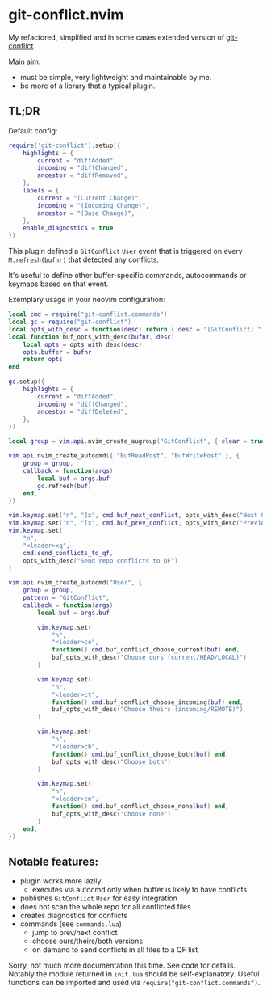 # git-conflict.nvim

My refactored, simplified and in some cases extended version of [git-conflict](https://github.com/akinsho/git-conflict.nvim).

Main aim:

-   must be simple, very lightweight and maintainable by me.
-   be more of a library that a typical plugin.

## TL;DR

Default config:

```lua
require('git-conflict').setup({
    highlights = {
        current = "diffAdded",
        incoming = "diffChanged",
        ancestor = "diffRemoved",
    },
    labels = {
        current = "(Current Change)",
        incoming = "(Incoming Change)",
        ancestor = "(Base Change)",
    },
    enable_diagnostics = true,
})

```

This plugin defined a `GitConflict` `User` event that is triggered on every `M.refresh(bufnr)` that detected any conflicts.

It's useful to define other buffer-specific commands, autocommands or keymaps based on that event.

Exemplary usage in your neovim configuration:

```lua
local cmd = require("git-conflict.commands")
local gc = require("git-conflict")
local opts_with_desc = function(desc) return { desc = "[GitConflict] " .. desc } end
local function buf_opts_with_desc(bufnr, desc)
    local opts = opts_with_desc(desc)
    opts.buffer = bufnr
    return opts
end

gc.setup({
    highlights = {
        current = "diffAdded",
        incoming = "diffChanged",
        ancestor = "diffDeleted",
    },
})

local group = vim.api.nvim_create_augroup("GitConflict", { clear = true })

vim.api.nvim_create_autocmd({ "BufReadPost", "BufWritePost" }, {
    group = group,
    callback = function(args)
        local buf = args.buf
        gc.refresh(buf)
    end,
})

vim.keymap.set("n", "]x", cmd.buf_next_conflict, opts_with_desc("Next Conflict"))
vim.keymap.set("n", "[x", cmd.buf_prev_conflict, opts_with_desc("Previous Conflict"))
vim.keymap.set(
    "n",
    "<leader>xq",
    cmd.send_conflicts_to_qf,
    opts_with_desc("Send repo conflicts to QF")
)

vim.api.nvim_create_autocmd("User", {
    group = group,
    pattern = "GitConflict",
    callback = function(args)
        local buf = args.buf

        vim.keymap.set(
            "n",
            "<leader>co",
            function() cmd.buf_conflict_choose_current(buf) end,
            buf_opts_with_desc("Choose ours (current/HEAD/LOCAL)")
        )

        vim.keymap.set(
            "n",
            "<leader>ct",
            function() cmd.buf_conflict_choose_incoming(buf) end,
            buf_opts_with_desc("Choose theirs (incoming/REMOTE)")
        )

        vim.keymap.set(
            "n",
            "<leader>cb",
            function() cmd.buf_conflict_choose_both(buf) end,
            buf_opts_with_desc("Choose both")
        )

        vim.keymap.set(
            "n",
            "<leader>cn",
            function() cmd.buf_conflict_choose_none(buf) end,
            buf_opts_with_desc("Choose none")
        )
    end,
})
```

## Notable features:

-   plugin works more lazily
    -   executes via autocmd only when buffer is likely to have conflicts
-   publishes `GitConflict` `User` for easy integration
-   does not scan the whole repo for all conflicted files
-   creates diagnostics for conflicts
-   commands (see `commands.lua`)
    -   jump to prev/next conflict
    -   choose ours/theirs/both versions
    -   on demand to send conflicts in all files to a QF list

Sorry, not much more documentation this time. See code for details.
Notably the module returned in `init.lua` should be self-explanatory.
Useful functions can be imported and used via `require("git-conflict.commands")`.
